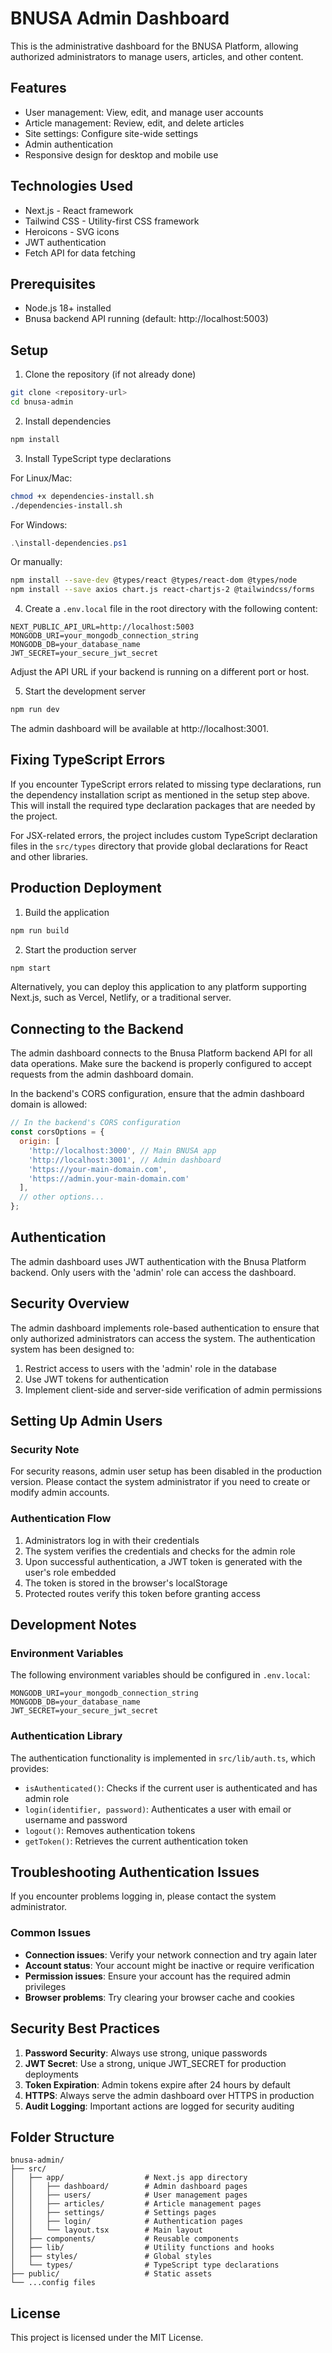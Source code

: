 # BNUSA Admin Dashboard

This is the administrative dashboard for the BNUSA Platform, allowing authorized administrators to manage users, articles, and other content.

## Features

- User management: View, edit, and manage user accounts
- Article management: Review, edit, and delete articles
- Site settings: Configure site-wide settings
- Admin authentication
- Responsive design for desktop and mobile use

## Technologies Used

- Next.js - React framework
- Tailwind CSS - Utility-first CSS framework
- Heroicons - SVG icons
- JWT authentication
- Fetch API for data fetching

## Prerequisites

- Node.js 18+ installed
- Bnusa backend API running (default: http://localhost:5003)

## Setup

1. Clone the repository (if not already done)

```bash
git clone <repository-url>
cd bnusa-admin
```

2. Install dependencies

```bash
npm install
```

3. Install TypeScript type declarations

For Linux/Mac:
```bash
chmod +x dependencies-install.sh
./dependencies-install.sh
```

For Windows:
```powershell
.\install-dependencies.ps1
```

Or manually:
```bash
npm install --save-dev @types/react @types/react-dom @types/node
npm install --save axios chart.js react-chartjs-2 @tailwindcss/forms
```

4. Create a `.env.local` file in the root directory with the following content:

```
NEXT_PUBLIC_API_URL=http://localhost:5003
MONGODB_URI=your_mongodb_connection_string
MONGODB_DB=your_database_name
JWT_SECRET=your_secure_jwt_secret
```

Adjust the API URL if your backend is running on a different port or host.

5. Start the development server

```bash
npm run dev
```

The admin dashboard will be available at http://localhost:3001.

## Fixing TypeScript Errors

If you encounter TypeScript errors related to missing type declarations, run the dependency installation script as mentioned in the setup step above. This will install the required type declaration packages that are needed by the project.

For JSX-related errors, the project includes custom TypeScript declaration files in the `src/types` directory that provide global declarations for React and other libraries.

## Production Deployment

1. Build the application

```bash
npm run build
```

2. Start the production server

```bash
npm start
```

Alternatively, you can deploy this application to any platform supporting Next.js, such as Vercel, Netlify, or a traditional server.

## Connecting to the Backend

The admin dashboard connects to the Bnusa Platform backend API for all data operations. Make sure the backend is properly configured to accept requests from the admin dashboard domain.

In the backend's CORS configuration, ensure that the admin dashboard domain is allowed:

```javascript
// In the backend's CORS configuration
const corsOptions = {
  origin: [
    'http://localhost:3000', // Main BNUSA app
    'http://localhost:3001', // Admin dashboard
    'https://your-main-domain.com',
    'https://admin.your-main-domain.com'
  ],
  // other options...
};
```

## Authentication

The admin dashboard uses JWT authentication with the Bnusa Platform backend. Only users with the 'admin' role can access the dashboard.

## Security Overview

The admin dashboard implements role-based authentication to ensure that only authorized administrators can access the system. The authentication system has been designed to:

1. Restrict access to users with the 'admin' role in the database
2. Use JWT tokens for authentication
3. Implement client-side and server-side verification of admin permissions

## Setting Up Admin Users

### Security Note

For security reasons, admin user setup has been disabled in the production version. 
Please contact the system administrator if you need to create or modify admin accounts.

### Authentication Flow

1. Administrators log in with their credentials
2. The system verifies the credentials and checks for the admin role
3. Upon successful authentication, a JWT token is generated with the user's role embedded
4. The token is stored in the browser's localStorage
5. Protected routes verify this token before granting access

## Development Notes

### Environment Variables

The following environment variables should be configured in `.env.local`:

```
MONGODB_URI=your_mongodb_connection_string
MONGODB_DB=your_database_name
JWT_SECRET=your_secure_jwt_secret
```

### Authentication Library

The authentication functionality is implemented in `src/lib/auth.ts`, which provides:

- `isAuthenticated()`: Checks if the current user is authenticated and has admin role
- `login(identifier, password)`: Authenticates a user with email or username and password
- `logout()`: Removes authentication tokens
- `getToken()`: Retrieves the current authentication token

## Troubleshooting Authentication Issues

If you encounter problems logging in, please contact the system administrator.

### Common Issues

- **Connection issues**: Verify your network connection and try again later
- **Account status**: Your account might be inactive or require verification
- **Permission issues**: Ensure your account has the required admin privileges
- **Browser problems**: Try clearing your browser cache and cookies

## Security Best Practices

1. **Password Security**: Always use strong, unique passwords
2. **JWT Secret**: Use a strong, unique JWT_SECRET for production deployments
3. **Token Expiration**: Admin tokens expire after 24 hours by default
4. **HTTPS**: Always serve the admin dashboard over HTTPS in production
5. **Audit Logging**: Important actions are logged for security auditing

## Folder Structure

```
bnusa-admin/
├── src/
│   ├── app/                  # Next.js app directory
│   │   ├── dashboard/        # Admin dashboard pages
│   │   ├── users/            # User management pages 
│   │   ├── articles/         # Article management pages
│   │   ├── settings/         # Settings pages
│   │   ├── login/            # Authentication pages
│   │   └── layout.tsx        # Main layout
│   ├── components/           # Reusable components
│   ├── lib/                  # Utility functions and hooks
│   ├── styles/               # Global styles
│   └── types/                # TypeScript type declarations
├── public/                   # Static assets
└── ...config files
```

## License

This project is licensed under the MIT License. 